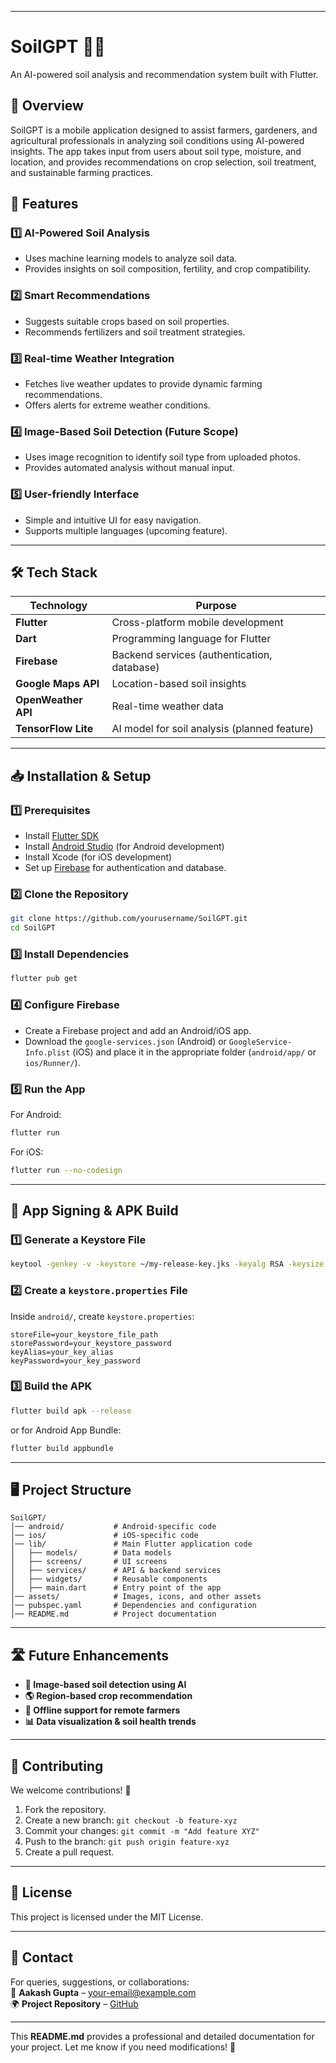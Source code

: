 

---

# **SoilGPT 🌱🤖**  
An AI-powered soil analysis and recommendation system built with Flutter.

## **📌 Overview**
SoilGPT is a mobile application designed to assist farmers, gardeners, and agricultural professionals in analyzing soil conditions using AI-powered insights. The app takes input from users about soil type, moisture, and location, and provides recommendations on crop selection, soil treatment, and sustainable farming practices. 

## **🚀 Features**
### **1️⃣ AI-Powered Soil Analysis**
   - Uses machine learning models to analyze soil data.
   - Provides insights on soil composition, fertility, and crop compatibility.

### **2️⃣ Smart Recommendations**
   - Suggests suitable crops based on soil properties.
   - Recommends fertilizers and soil treatment strategies.

### **3️⃣ Real-time Weather Integration**
   - Fetches live weather updates to provide dynamic farming recommendations.
   - Offers alerts for extreme weather conditions.

### **4️⃣ Image-Based Soil Detection (Future Scope)**
   - Uses image recognition to identify soil type from uploaded photos.
   - Provides automated analysis without manual input.

### **5️⃣ User-friendly Interface**
   - Simple and intuitive UI for easy navigation.
   - Supports multiple languages (upcoming feature).

---

## **🛠 Tech Stack**
| Technology | Purpose |
|------------|---------|
| **Flutter** | Cross-platform mobile development |
| **Dart** | Programming language for Flutter |
| **Firebase** | Backend services (authentication, database) |
| **Google Maps API** | Location-based soil insights |
| **OpenWeather API** | Real-time weather data |
| **TensorFlow Lite** | AI model for soil analysis (planned feature) |

---

## **📥 Installation & Setup**
### **1️⃣ Prerequisites**
- Install [Flutter SDK](https://flutter.dev/docs/get-started/install)
- Install [Android Studio](https://developer.android.com/studio) (for Android development)
- Install Xcode (for iOS development)
- Set up [Firebase](https://firebase.google.com/) for authentication and database.

### **2️⃣ Clone the Repository**
```sh
git clone https://github.com/yourusername/SoilGPT.git
cd SoilGPT
```

### **3️⃣ Install Dependencies**
```sh
flutter pub get
```

### **4️⃣ Configure Firebase**
- Create a Firebase project and add an Android/iOS app.
- Download the `google-services.json` (Android) or `GoogleService-Info.plist` (iOS) and place it in the appropriate folder (`android/app/` or `ios/Runner/`).

### **5️⃣ Run the App**
For Android:
```sh
flutter run
```

For iOS:
```sh
flutter run --no-codesign
```

---

## **🔑 App Signing & APK Build**
### **1️⃣ Generate a Keystore File**
```sh
keytool -genkey -v -keystore ~/my-release-key.jks -keyalg RSA -keysize 2048 -validity 10000 -alias my-key-alias
```

### **2️⃣ Create a `keystore.properties` File**
Inside `android/`, create `keystore.properties`:
```
storeFile=your_keystore_file_path
storePassword=your_keystore_password
keyAlias=your_key_alias
keyPassword=your_key_password
```

### **3️⃣ Build the APK**
```sh
flutter build apk --release
```
or for Android App Bundle:
```sh
flutter build appbundle
```

---

## **🖥️ Project Structure**
```
SoilGPT/
│── android/           # Android-specific code
│── ios/               # iOS-specific code
│── lib/               # Main Flutter application code
│   ├── models/        # Data models
│   ├── screens/       # UI screens
│   ├── services/      # API & backend services
│   ├── widgets/       # Reusable components
│   ├── main.dart      # Entry point of the app
│── assets/            # Images, icons, and other assets
│── pubspec.yaml       # Dependencies and configuration
│── README.md          # Project documentation
```

---

## **🛣️ Future Enhancements**
- **📸 Image-based soil detection using AI**
- **🌎 Region-based crop recommendation**
- **📲 Offline support for remote farmers**
- **📊 Data visualization & soil health trends**

---

## **📩 Contributing**
We welcome contributions! 🚀  
1. Fork the repository.
2. Create a new branch: `git checkout -b feature-xyz`
3. Commit your changes: `git commit -m "Add feature XYZ"`
4. Push to the branch: `git push origin feature-xyz`
5. Create a pull request.

---

## **📝 License**
This project is licensed under the MIT License.

---

## **📧 Contact**
For queries, suggestions, or collaborations:  
📧 **Aakash Gupta** – [your-email@example.com](mailto:your-email@example.com)  
🌍 **Project Repository** – [GitHub](https://github.com/yourusername/SoilGPT)

---

This **README.md** provides a professional and detailed documentation for your project. Let me know if you need modifications! 🚀
